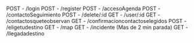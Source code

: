 POST - /login
POST - /register
POST - /accesoAgenda
POST - /contactoSeguimiento
POST - /delete/:id
GET - /user/:id
GET - /contactosqueteobservan
GET - /confirmacioncontactoselegidos
POST - /eligetudestino
GET - /map
GET - /incidente (Mas de 2 min parada)
GET - /llegadadestino
